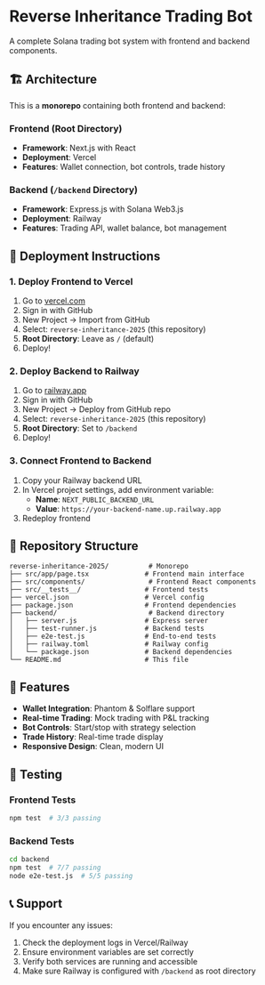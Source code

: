 # Reverse Inheritance Trading Bot

A complete Solana trading bot system with frontend and backend components.

## 🏗️ **Architecture**

This is a **monorepo** containing both frontend and backend:

### **Frontend** (Root Directory)
- **Framework**: Next.js with React
- **Deployment**: Vercel
- **Features**: Wallet connection, bot controls, trade history

### **Backend** (`/backend` Directory)
- **Framework**: Express.js with Solana Web3.js
- **Deployment**: Railway
- **Features**: Trading API, wallet balance, bot management

## 🚀 **Deployment Instructions**

### **1. Deploy Frontend to Vercel**
1. Go to [vercel.com](https://vercel.com)
2. Sign in with GitHub
3. New Project → Import from GitHub
4. Select: `reverse-inheritance-2025` (this repository)
5. **Root Directory**: Leave as `/` (default)
6. Deploy!

### **2. Deploy Backend to Railway**
1. Go to [railway.app](https://railway.app)
2. Sign in with GitHub
3. New Project → Deploy from GitHub repo
4. Select: `reverse-inheritance-2025` (this repository)
5. **Root Directory**: Set to `/backend`
6. Deploy!

### **3. Connect Frontend to Backend**
1. Copy your Railway backend URL
2. In Vercel project settings, add environment variable:
   - **Name**: `NEXT_PUBLIC_BACKEND_URL`
   - **Value**: `https://your-backend-name.up.railway.app`
3. Redeploy frontend

## 📁 **Repository Structure**

```
reverse-inheritance-2025/          # Monorepo
├── src/app/page.tsx              # Frontend main interface
├── src/components/                # Frontend React components
├── src/__tests__/                # Frontend tests
├── vercel.json                   # Vercel config
├── package.json                  # Frontend dependencies
├── backend/                       # Backend directory
│   ├── server.js                 # Express server
│   ├── test-runner.js            # Backend tests
│   ├── e2e-test.js               # End-to-end tests
│   ├── railway.toml              # Railway config
│   └── package.json              # Backend dependencies
└── README.md                     # This file
```

## 🎯 **Features**

- **Wallet Integration**: Phantom & Solflare support
- **Real-time Trading**: Mock trading with P&L tracking
- **Bot Controls**: Start/stop with strategy selection
- **Trade History**: Real-time trade display
- **Responsive Design**: Clean, modern UI

## 🧪 **Testing**

### **Frontend Tests**
```bash
npm test  # 3/3 passing
```

### **Backend Tests**
```bash
cd backend
npm test  # 7/7 passing
node e2e-test.js  # 5/5 passing
```

## 📞 **Support**

If you encounter any issues:
1. Check the deployment logs in Vercel/Railway
2. Ensure environment variables are set correctly
3. Verify both services are running and accessible
4. Make sure Railway is configured with `/backend` as root directory
